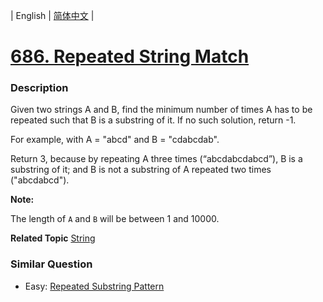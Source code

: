 | English | [简体中文](README.md) |

# [686. Repeated String Match](https://leetcode-cn.com/problems/repeated-string-match)
 ### Description
<p>Given two strings A and B, find the minimum number of times A has to be repeated such that B is a substring of it. If no such solution, return -1.</p>

<p>For example, with A = &quot;abcd&quot; and B = &quot;cdabcdab&quot;.</p>

<p>Return 3, because by repeating A three times (&ldquo;abcdabcdabcd&rdquo;), B is a substring of it; and B is not a substring of A repeated two times (&quot;abcdabcd&quot;).</p>

<p><b>Note:</b><br />
The length of <code>A</code> and <code>B</code> will be between 1 and 10000.</p>

**Related Topic**  [String](https://leetcode-cn.com/tag/string) 

### Similar Question
 - Easy:	[Repeated Substring Pattern](https://leetcode-cn.com/problems/repeated-substring-pattern) 
